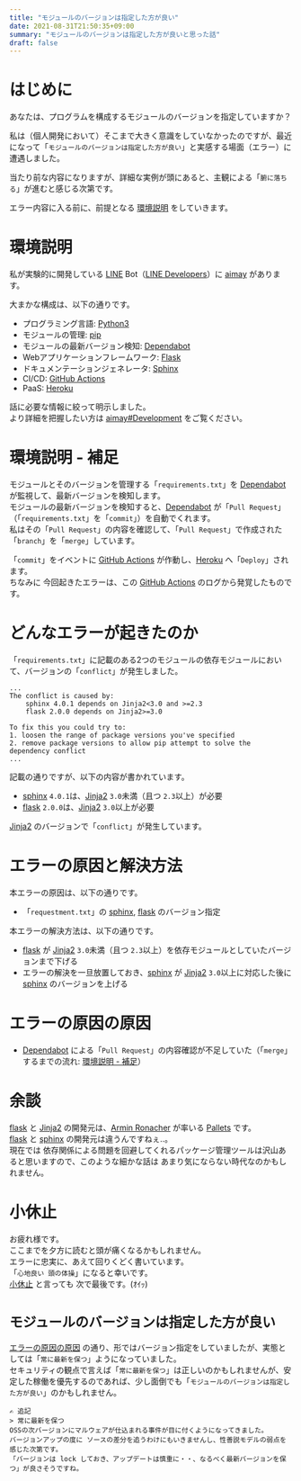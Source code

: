 ```yaml
---
title: "モジュールのバージョンは指定した方が良い"
date: 2021-08-31T21:50:35+09:00
summary: "モジュールのバージョンは指定した方が良いと思った話"
draft: false
---
```

# はじめに
あなたは、プログラムを構成するモジュールのバージョンを指定していますか？  

私は（個人開発において）そこまで大きく意識をしていなかったのですが、最近になって「`モジュールのバージョンは指定した方が良い`」と実感する場面（エラー）に遭遇しました。  

当たり前な内容になりますが、詳細な実例が頭にあると、主観による「`腑に落ちる`」が進むと感じる次第です。  

エラー内容に入る前に、前提となる [環境説明](#環境説明) をしていきます。

# 環境説明
私が実験的に開発している [LINE](https://line.me/ja/) Bot（[LINE Developers](https://developers.line.biz/ja/)）に [aimay](https://github.com/ghsable/aimay) があります。  

大まかな構成は、以下の通りです。  
* プログラミング言語: [Python3](https://www.python.org/)
* モジュールの管理: [pip](https://github.com/pypa/pip)
* モジュールの最新バージョン検知: [Dependabot](https://dependabot.com/)
* Webアプリケーションフレームワーク: [Flask](https://github.com/pallets/flask)
* ドキュメンテーションジェネレータ: [Sphinx](https://github.com/sphinx-doc/sphinx)
* CI/CD: [GitHub Actions](https://github.com/features/actions/)
* PaaS: [Heroku](https://heroku.com/)

話に必要な情報に絞って明示しました。  
より詳細を把握したい方は [aimay#Development](https://github.com/ghsable/aimay#development) をご覧ください。

# 環境説明 - 補足
モジュールとそのバージョンを管理する「`requirements.txt`」を [Dependabot](https://dependabot.com/) が監視して、最新バージョンを検知します。  
モジュールの最新バージョンを検知すると、[Dependabot](https://dependabot.com/) が「`Pull Request`」（「`requirements.txt`」を「`commit`」）を自動でくれます。  
私はその「`Pull Request`」の内容を確認して、「`Pull Request`」で作成された「`branch`」を「`merge`」しています。  

「`commit`」をイベントに [GitHub Actions](https://github.com/features/actions/) が作動し、[Heroku](https://heroku.com/) へ「`Deploy`」されます。  
ちなみに 今回起きたエラーは、この [GitHub Actions](https://github.com/features/actions/) のログから発覚したものです。

# どんなエラーが起きたのか
「`requirements.txt`」に記載のある2つのモジュールの依存モジュールにおいて、バージョンの「`conflict`」が発生しました。

```console
...
The conflict is caused by:
    sphinx 4.0.1 depends on Jinja2<3.0 and >=2.3
    flask 2.0.0 depends on Jinja2>=3.0

To fix this you could try to:
1. loosen the range of package versions you've specified
2. remove package versions to allow pip attempt to solve the dependency conflict
...
```

記載の通りですが、以下の内容が書かれています。
* [sphinx](https://github.com/sphinx-doc/sphinx) `4.0.1`は、[Jinja2](https://github.com/pallets/jinja) `3.0`未満（且つ `2.3`以上）が必要
* [flask](https://github.com/pallets/flask) `2.0.0`は、[Jinja2](https://github.com/pallets/jinja) `3.0`以上が必要

[Jinja2](https://github.com/pallets/jinja) のバージョンで「`conflict`」が発生しています。

# エラーの原因と解決方法
本エラーの原因は、以下の通りです。
* 「`requestment.txt`」の [sphinx](https://github.com/sphinx-doc/sphinx), [flask](https://github.com/pallets/flask) のバージョン指定

本エラーの解決方法は、以下の通りです。
* [flask](https://github.com/pallets/flask) が [Jinja2](https://github.com/pallets/jinja) `3.0`未満（且つ `2.3`以上）を依存モジュールとしていたバージョンまで下げる
* エラーの解決を一旦放置しておき、[sphinx](https://github.com/sphinx-doc/sphinx) が [Jinja2](https://github.com/pallets/jinja) `3.0`以上に対応した後に [sphinx](https://github.com/sphinx-doc/sphinx) のバージョンを上げる

# エラーの原因の原因
* [Dependabot](https://dependabot.com/) による「`Pull Request`」の内容確認が不足していた（「`merge`」するまでの流れ: [環境説明 - 補足](#環境説明---補足)）

# 余談
[flask](https://github.com/pallets/flask) と [Jinja2](https://github.com/pallets/jinja) の開発元は、[Armin Ronacher](https://lucumr.pocoo.org/about/) が率いる [Pallets](https://palletsprojects.com/) です。  
[flask](https://github.com/pallets/flask) と [sphinx](https://github.com/sphinx-doc/sphinx) の開発元は違うんですねぇ..。  
現在では 依存関係による問題を回避してくれるパッケージ管理ツールは沢山あると思いますので、このような細かな話は あまり気にならない時代なのかもしれません。

# 小休止
お疲れ様です。  
ここまでを夕方に読むと頭が痛くなるかもしれません。  
エラーに忠実に、あえて回りくどく書いています。  
「`心地良い 頭の体操`」になると幸いです。  
[小休止](#小休止) と言っても 次で最後です。(ｵｲｯ)

# `モジュールのバージョンは指定した方が良い`
[エラーの原因の原因](#エラーの原因の原因) の通り、形ではバージョン指定をしていましたが、実態としては「`常に最新を保つ`」ようになっていました。  
セキュリティの観点で言えば「`常に最新を保つ`」は正しいのかもしれませんが、安定した稼働を優先するのであれば、少し面倒でも「`モジュールのバージョンは指定した方が良い`」のかもしれません。
```text
✍️ 追記
> 常に最新を保つ
OSSの次バージョンにマルウェアが仕込まれる事件が目に付くようになってきました。
バージョンアップの度に ソースの差分を追うわけにもいきませんし、性善説モデルの弱点を感じた次第です。
「バージョンは lock しておき、アップデートは慎重に・・、なるべく最新バージョンを保つ」が良さそうですね。
```
